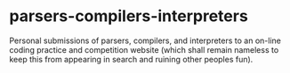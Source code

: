 # parsers-compilers-interpreters
Personal submissions of parsers, compilers, and interpreters to an on-line coding practice and competition website (which shall remain nameless to keep this from appearing in search and ruining other peoples fun).
